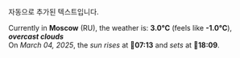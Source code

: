 
자동으로 추가된 텍스트입니다.

<!--START_SECTION:weather:moscow-->
Currently in **Moscow** (RU), the weather is: **3.0°C** (feels like **-1.0°C**), ***overcast clouds***<br/>
On *March 04, 2025*, the *sun rises* at 🌅**07:13** and *sets* at 🌇**18:09**.
<!--END_SECTION:weather-->
